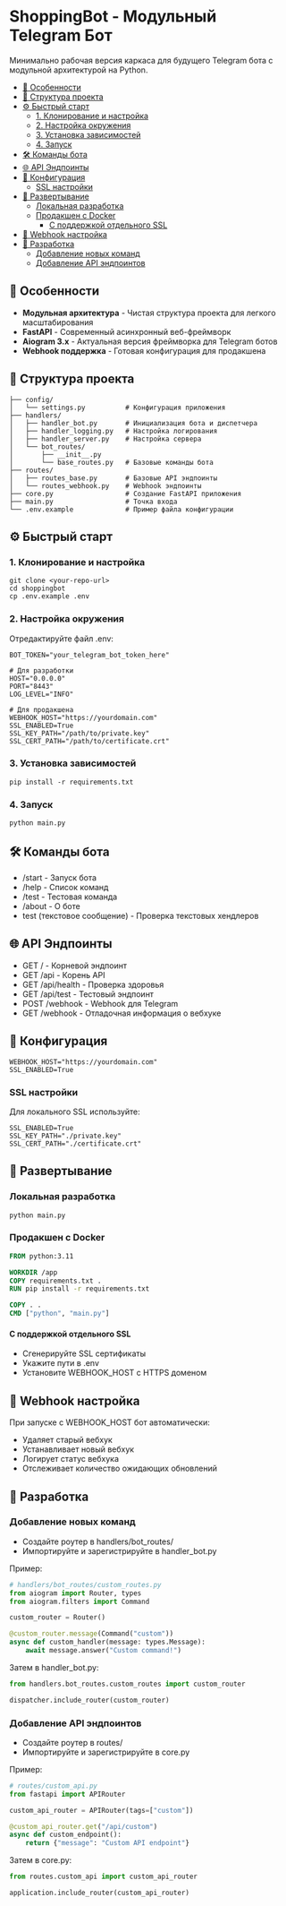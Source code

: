 # ShoppingBot - Модульный Telegram Бот

Минимально рабочая версия каркаса для будущего Telegram бота с модульной архитектурой на Python.

- [🚀 Особенности](#-особенности)
- [📁 Структура проекта](#-структура-проекта)
- [⚙️ Быстрый старт](#️-быстрый-старт)
    - [1. Клонирование и настройка](#1-клонирование-и-настройка)
    - [2. Настройка окружения](#2-настройка-окружения)
    - [3. Установка зависимостей](#3-установка-зависимостей)
    - [4. Запуск](#4-запуск)
- [🛠 Команды бота](#-команды-бота)
- [🌐 API Эндпоинты](#-api-эндпоинты)
- [🔧 Конфигурация](#-конфигурация)
    - [SSL настройки](#ssl-настройки)
- [🚀 Развертывание](#-развертывание)
    - [Локальная разработка](#локальная-разработка)
    - [Продакшен с Docker](#продакшен-с-docker)
        - [С поддержкой отдельного SSL](#с-поддержкой-отдельного-ssl)
- [🔄 Webhook настройка](#-webhook-настройка)
- [🤝 Разработка](#-разработка)
    - [Добавление новых команд](#добавление-новых-команд)
    - [Добавление API эндпоинтов](#добавление-api-эндпоинтов)


## 🚀 Особенности

* **Модульная архитектура** - Чистая структура проекта для легкого масштабирования
* **FastAPI** - Современный асинхронный веб-фреймворк
* **Aiogram 3.x** - Актуальная версия фреймворка для Telegram ботов
* **Webhook поддержка** - Готовая конфигурация для продакшена

## 📁 Структура проекта

```
├── config/
│   └── settings.py          # Конфигурация приложения
├── handlers/
│   ├── handler_bot.py       # Инициализация бота и диспетчера
│   ├── handler_logging.py   # Настройка логирования
│   ├── handler_server.py    # Настройка сервера
│   └── bot_routes/
│       ├── __init__.py
│       └── base_routes.py   # Базовые команды бота
├── routes/
│   ├── routes_base.py       # Базовые API эндпоинты
│   └── routes_webhook.py    # Webhook эндпоинты
├── core.py                  # Создание FastAPI приложения
├── main.py                  # Точка входа
└── .env.example             # Пример файла конфигурации
```

## ⚙️ Быстрый старт
### 1. Клонирование и настройка
```shell
git clone <your-repo-url>
cd shoppingbot
cp .env.example .env
```

### 2. Настройка окружения

Отредактируйте файл .env:
```shell
BOT_TOKEN="your_telegram_bot_token_here"

# Для разработки
HOST="0.0.0.0"
PORT="8443"
LOG_LEVEL="INFO"

# Для продакшена
WEBHOOK_HOST="https://yourdomain.com"
SSL_ENABLED=True
SSL_KEY_PATH="/path/to/private.key"
SSL_CERT_PATH="/path/to/certificate.crt"
```

### 3. Установка зависимостей
```shell
pip install -r requirements.txt
```

### 4. Запуск
```shell
python main.py
```

## 🛠 Команды бота

* /start - Запуск бота
* /help - Список команд
* /test - Тестовая команда
* /about - О боте
* test (текстовое сообщение) - Проверка текстовых хендлеров

## 🌐 API Эндпоинты

* GET / - Корневой эндпоинт
* GET /api - Корень API
* GET /api/health - Проверка здоровья
* GET /api/test - Тестовый эндпоинт
* POST /webhook - Webhook для Telegram
* GET /webhook - Отладочная информация о вебхуке

## 🔧 Конфигурация
```
WEBHOOK_HOST="https://yourdomain.com"
SSL_ENABLED=True
```

### SSL настройки

Для локального SSL используйте:
```
SSL_ENABLED=True
SSL_KEY_PATH="./private.key"
SSL_CERT_PATH="./certificate.crt"
```

## 🚀 Развертывание
### Локальная разработка
```
python main.py
```

### Продакшен с Docker
```dockerfile
FROM python:3.11

WORKDIR /app
COPY requirements.txt .
RUN pip install -r requirements.txt

COPY . .
CMD ["python", "main.py"]
```

#### С поддержкой отдельного SSL

* Сгенерируйте SSL сертификаты
* Укажите пути в .env
* Установите WEBHOOK_HOST с HTTPS доменом

## 🔄 Webhook настройка

При запуске с WEBHOOK_HOST бот автоматически:

* Удаляет старый вебхук
* Устанавливает новый вебхук
* Логирует статус вебхука
* Отслеживает количество ожидающих обновлений

## 🤝 Разработка
### Добавление новых команд

* Создайте роутер в handlers/bot_routes/
* Импортируйте и зарегистрируйте в handler_bot.py

Пример:
```python
# handlers/bot_routes/custom_routes.py
from aiogram import Router, types
from aiogram.filters import Command

custom_router = Router()

@custom_router.message(Command("custom"))
async def custom_handler(message: types.Message):
    await message.answer("Custom command!")
```

Затем в handler_bot.py:

```python
from handlers.bot_routes.custom_routes import custom_router

dispatcher.include_router(custom_router)
```

### Добавление API эндпоинтов

* Создайте роутер в routes/
* Импортируйте и зарегистрируйте в core.py

Пример:
```python
# routes/custom_api.py
from fastapi import APIRouter

custom_api_router = APIRouter(tags=["custom"])

@custom_api_router.get("/api/custom")
async def custom_endpoint():
    return {"message": "Custom API endpoint"}
```

Затем в core.py:
```python
from routes.custom_api import custom_api_router

application.include_router(custom_api_router)
```
